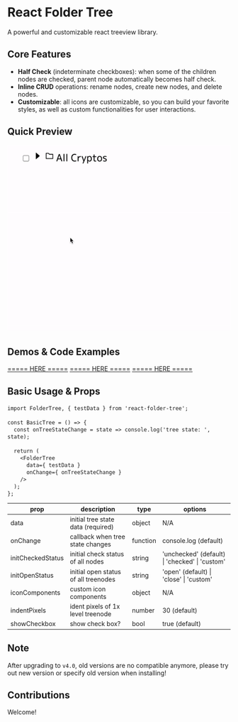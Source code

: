 # React Folder Tree
A powerful and customizable react treeview library.


## Core Features
- **Half Check** (indeterminate checkboxes): when some of the children nodes are checked, parent node automatically becomes half check.
- **Inline CRUD** operations: rename nodes, create new nodes, and delete nodes.
- **Customizable**: all icons are customizable, so you can build your favorite styles, as well as custom functionalities for user interactions.

## Quick Preview
![folder-tree-demo](/assets/folder-tree-demo.gif)


## Demos & Code Examples
[===== HERE =====](https://shunjizhan.github.io/react-folder-tree-demos/)
[===== HERE =====](https://shunjizhan.github.io/react-folder-tree-demos/)
[===== HERE =====](https://shunjizhan.github.io/react-folder-tree-demos/)


## Basic Usage & Props
```tsx
import FolderTree, { testData } from 'react-folder-tree';

const BasicTree = () => {
  const onTreeStateChange = state => console.log('tree state: ', state);

  return (
    <FolderTree
      data={ testData }
      onChange={ onTreeStateChange }
    />
  );
};

```

| prop              | description                             | type     | options                                        |
|-------------------|-----------------------------------------|----------|------------------------------------------------|
| data              | initial tree state data (required)      | object   | N/A                                            |
| onChange          | callback when tree state changes        | function | console.log (default)                          |
| initCheckedStatus | initial check status of all nodes       | string   | 'unchecked' (default) \| 'checked' \| 'custom' |
| initOpenStatus    | initial open status of all treenodes    | string   | 'open' (default) \| 'close' \| 'custom'        |
| iconComponents    | custom icon components                  | object   | N/A                                            |
| indentPixels      | ident pixels of 1x level treenode       | number   | 30 (default)                                   |
| showCheckbox      | show check box?                         | bool     | true (default) | false                         |

## Note
After upgrading to `v4.0`, old versions are no compatible anymore, please try out new version or specify old version when installing!

## Contributions
Welcome! 
